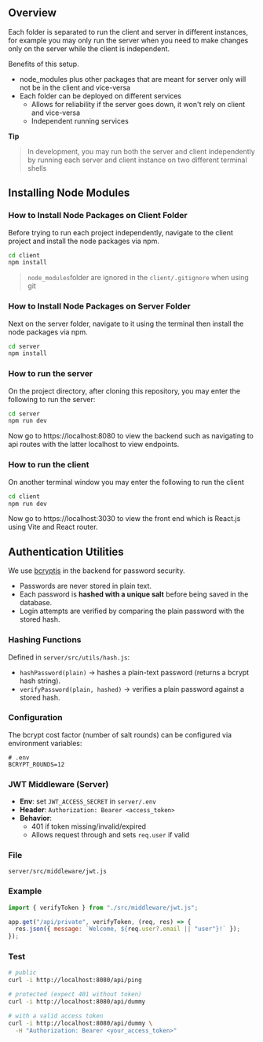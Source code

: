 ## Overview

Each folder is separated to run the client and server in different instances, for example
you may only run the server when you need to make changes only on the server while the client is independent.

Benefits of this setup.

- node_modules plus other packages that are meant for server only will not be in the client and vice-versa
- Each folder can be deployed on different services
  - Allows for reliability if the server goes down, it won't rely on client and vice-versa
  - Independent running services

**Tip**

> In development, you may run both the server and client independently by running each server and client instance on two different terminal shells

## Installing Node Modules

### How to Install Node Packages on Client Folder

Before trying to run each project independently, navigate to the client project and install the node packages via npm.

```bash
cd client
npm install
```

> `node_modules`folder are ignored in the `client/.gitignore` when using git

### How to Install Node Packages on Server Folder

Next on the server folder, navigate to it using the terminal then install the node packages via npm.

```bash
cd server
npm install
```

### How to run the server

On the project directory, after cloning this repository, you may enter the following to run the server:

```bash
cd server
npm run dev
```

Now go to https://localhost:8080 to view the backend such as navigating to api routes with the latter localhost to view endpoints.

### How to run the client

On another terminal window you may enter the following to run the client

```bash
cd client
npm run dev
```

Now go to https://localhost:3030 to view the front end which is React.js using Vite and React router.

## Authentication Utilities

We use [bcryptjs](https://www.npmjs.com/package/bcryptjs) in the backend for password security.

- Passwords are never stored in plain text.
- Each password is **hashed with a unique salt** before being saved in the database.
- Login attempts are verified by comparing the plain password with the stored hash.

### Hashing Functions

Defined in `server/src/utils/hash.js`:

- `hashPassword(plain)` -> hashes a plain-text password (returns a bcrypt hash string).
- `verifyPassword(plain, hashed)` -> verifies a plain password against a stored hash.

### Configuration

The bcrypt cost factor (number of salt rounds) can be configured via environment variables:

```env
# .env
BCRYPT_ROUNDS=12
```

### JWT Middleware (Server)

- **Env**: set `JWT_ACCESS_SECRET` in `server/.env`
- **Header**: `Authorization: Bearer <access_token>`
- **Behavior**:
  - 401 if token missing/invalid/expired
  - Allows request through and sets `req.user` if valid

### File

`server/src/middleware/jwt.js`

### Example

```js
import { verifyToken } from "./src/middleware/jwt.js";

app.get("/api/private", verifyToken, (req, res) => {
  res.json({ message: `Welcome, ${req.user?.email || "user"}!` });
});
```

### Test

```bash
# public
curl -i http://localhost:8080/api/ping

# protected (expect 401 without token)
curl -i http://localhost:8080/api/dummy

# with a valid access token
curl -i http://localhost:8080/api/dummy \
  -H "Authorization: Bearer <your_access_token>"
```
